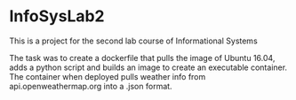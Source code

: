 # InfoSysLab2

This is a project for the second lab course of Informational Systems

The task was to create a dockerfile that pulls the image of Ubuntu 16.04, adds a python script and builds an image to create an executable container.
The container when deployed pulls weather info from api.openweathermap.org into a .json format.

